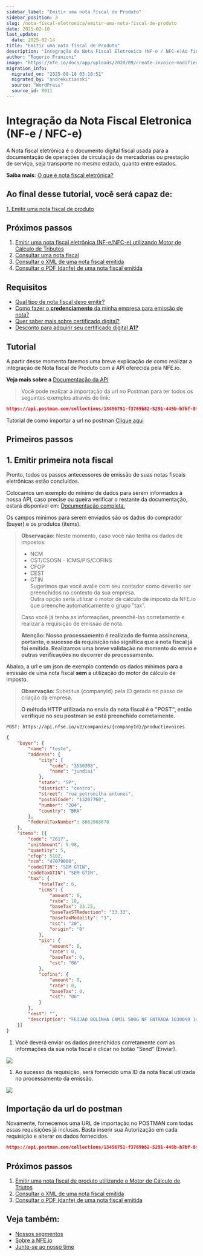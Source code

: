 ```yaml
---
sidebar_label: "Emitir uma nota fiscal de Produto"
sidebar_position: 3
slug: /nota-fiscal-eletronica/emitir-uma-nota-fiscal-de-produto
date: 2025-02-10
last_update:
  date: 2025-02-14
title: "Emitir uma nota fiscal de Produto"
description: "Integração da Nota Fiscal Eletronica (NF-e / NFC-e)Ao final desse tutorial, você será capaz de:Próximos passosRequisitosTutorialPrimeiros passos1. Emitir primeira nota fiscalImportação da url&#8230;"
author: "Rogerio Franzoni"
image: "https://nfe.io/docs/app/uploads/2020/09/create-invoice-modified.png"
migration_info:
  migrated_on: "2025-08-18 03:18:51"
  migrated_by: "andrekutianski"
  source: "WordPress"
  source_id: 8011
---
```


# Integração da Nota Fiscal Eletronica (NF-e / NFC-e)

A Nota fiscal eletrônica é o documento digital fiscal usada para a documentação de operaçóes de circulação de mercadorias ou prestação de serviço, seja transporte no mesmo estado, quanto entre estados.

**Saiba mais:** [O que é nota fiscal eletrônica?][11]

## Ao final desse tutorial, você será capaz de:

[1\. Emitir uma nota fiscal de produto][12]

## Próximos passos

1. [Emitir uma nota fiscal eletrônica (NF-e/NFC-e) utilizando Motor de Cálculo de Tributos][13]
2. [Consultar uma nota fiscal][14]
3. [Consultar o XML de uma nota fiscal emitida][15]
4. [Consultar o PDF (danfe) de uma nota fiscal emitida][16]

## Requisitos

* [Qual tipo de nota fiscal devo emitir?][17]
* [Como fazer o **credenciamento** da minha empresa para emissão de nota?][18]
* [Quer saber mais sobre certificado digital?][19]
* [Desconto para adquirir seu certificado digital **A1?**][20]

## Tutorial

A partir desse momento faremos uma breve explicação de como realizar a integração de Nota fiscal de Produto com a API oferecida pela NFE.io.

**Veja mais sobre a** [Documentação da API][21]

> Você pode realizar a importação da url no Postman para ter todos os seguintes exemplos através do link:

```json
https://api.postman.com/collections/13456751-f3769b82-5291-445b-b7bf-8fc0ffcab9b2?access_key=PMAT-01JKDTXTXB7DN8645BWG6K7C7K
```

Tutorial de como importar a url no postman [Clique aqui][22]

## Primeiros passos

## 1\. Emitir primeira nota fiscal

Pronto, todos os passos antecessores de emissão de suas notas fiscais eletrônicas estão concluídos.

Colocamos um exemplo do mínimo de dados para serem informados à nossa API, caso precise ou queira verificar o restante da documentação, estará disponível em: [Documentação completa.][23]

Os campos mínimos para serem enviados são os dados do comprador (buyer) e os produtos (items).

> **Observação:** Neste momento, caso você não tenha os dados de impostos:
> 
> * NCM
> * CST/CSOSN - ICMS/PIS/COFINS
> * CFOP
> * CEST
> * GTIN  
> Sugerimos que você avalie com seu contador como deverão ser preenchidos no contexto da sua empresa.  
> Outra opção seria utilizar o motor de cálculo de imposto da NFE.io que preenche automaticamente o grupo "tax".
> 
> Caso você já tenha as informaçôes, preenchê-las corretamente e realizar a requisição de emissão de nota.
> 
> **Atenção: Nosso processamento é realizado de forma assíncrona, portanto, o sucesso da requisição não significa que a nota fiscal já foi emitida. Realizamos uma breve validação no momento do envio e outras verificações no decorrer do processamento.**

Abaixo, a url e um json de exemplo contendo os dados mínimos para a emissão de uma nota fiscal **sem** a utilização do motor de cálculo de imposto.

> **Observação:** Substitua \{companyId\} pela ID gerada no passo de criação da empresa.
> 
> **O método HTTP utilizada no envio da nota fiscal é o "POST", então verifique no seu postman se está preenchido corretamente.**

`POST: https://api.nfse.io/v2/companies/{companyId}/productinvoices`

```json
{
    "buyer": {
        "name": "teste",
        "address": {
            "city": {
                "code": "3550308",
                "name": "jundiai"
            },
            "state": "SP",
            "district": "centro",
            "street": "rua petronilha antunes",
            "postalCode": "13207760",
            "number": "204",
            "country": "BRA"
        },
        "federalTaxNumber": 8662968678
    },
    "items": [{
        "code": "2617",
        "unitAmount": 9.98,
        "quantity": 5,
        "cfop": 5102,
        "ncm": "47079000",
        "codeGTIN": "SEM GTIN",
        "codeTaxGTIN": "SEM GTIN",
        "tax": {
            "totalTax": 6,
            "icms": {
                "amount": 6,
                "rate": 18,
                "baseTax": 33.25,
                "baseTaxSTReduction": "33.33",
                "baseTaxModality": "3",
                "cst": "20",
                "origin": "0"
            },
            "pis": {
                "amount": 0,
                "rate": 0,
                "baseTax": 0,
                "cst": "06"
            },
            "cofins": {
                "amount": 0,
                "rate": 0,
                "baseTax": 0,
                "cst": "06"
            }
        },
        "cest": "",
        "description": "FEIJAO BOLINHA CAMIL 500G NF ENTRADA 1030099 14\/05\/2018"
    }]
}
```

1. Você deverá enviar os dados preenchidos corretamente com as informações da sua nota fiscal e clicar no botão "Send" (Enviar).

![](/static/docs/nota-fiscal-eletronica/create-invoice-modified.png)

1. Ao sucesso da requisição, será fornecido uma ID da nota fiscal utilizada no processamento da emissão.

![](/static/docs/nota-fiscal-eletronica/invoice-created-modified.png)

## Importação da url do postman

Novamente, fornecemos uma URL de importação no POSTMAN com todas essas requisiçôes já inclusas. Basta inserir sua Autorização em cada requisição e alterar os dados fornecidos.

```json
https://api.postman.com/collections/13456751-f3769b82-5291-445b-b7bf-8fc0ffcab9b2?access_key=PMAT-01JKDTXTXB7DN8645BWG6K7C7K
```

## Próximos passos

1. [Emitir uma nota fiscal de produto utilizando o Motor de Cálculo de Triutos][13]
2. [Consultar o XML de uma nota fiscal emitida][15]
3. [Consultar o PDF (danfe) de uma nota fiscal emitida][16]

## Veja também:

* [Nossos segmentos][24]
* [Sobre a NFE.io][25]
* [Junte-se ao nosso time][26]

[1]: #Integracao%5Fda%5FNota%5FFiscal%5FEletronica%5FNF-e%5FNFC-e
[2]: #Ao%5Ffinal%5Fdesse%5Ftutorial%5Fvoce%5Fsera%5Fcapaz%5Fde
[3]: #Proximos%5Fpassos
[4]: #Requisitos
[5]: #Tutorial
[6]: #Primeiros%5Fpassos
[7]: #1%5FEmitir%5Fprimeira%5Fnota%5Ffiscal
[8]: #Importacao%5Fda%5Furl%5Fdo%5Fpostman
[9]: #Proximos%5Fpassos-2
[10]: #Veja%5Ftambem
[11]: https://nfe.io/docs/documentacao/conceitos/notas-fiscais/
[12]: https://nfe.io/docs/documentacao/nota-fiscal-produto-eletronica/integracao-api/primeiros-passos/#4%5FEmitir%5Fprimeira%5Fnota%5Ffiscal
[13]: https://nfe.io/docs/documentacao/emitir-uma-nota-fiscal-de-produto-utilizando-o-motor-de-calculo-de-tributos/
[14]: https://nfe.io/docs/documentacao/nota-fiscal-produto-eletronica/integracao-api/como-consultar-nota-fiscal-eletronica/#1%5FConsultar%5Fnota%5Ffiscal
[15]: https://nfe.io/docs/documentacao/nota-fiscal-produto-eletronica/integracao-api/como-consultar-nota-fiscal-eletronica/#2%5FConsultar%5FXML
[16]: https://nfe.io/docs/documentacao/nota-fiscal-produto-eletronica/integracao-api/como-consultar-nota-fiscal-eletronica/#3%5FConsultar%5FPDF%5FDanfe
[17]: https://nfe.io/docs/conceitos/notas-fiscais/
[18]: https://nfe.io/docs/nota-fiscal-eletronica/credenciamento-nf-e/
[19]: https://nfe.io/docs/certificado-digital/conceitos/
[20]: https://p.nfe.io/pt-br/certificado-digital-20off
[21]: https://nfe.io/doc/rest-api/nfe-v2/
[22]: https://nfe.io/docs/comum/postman/
[23]: https://nfe.io/docs/desenvolvedores/rest-api/nota-fiscal-de-produto-v2/
[24]: https://nfe.io/segmentos/
[25]: https://nfe.io/sobre/
[26]: https://nfe.io/carreira/